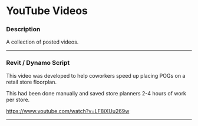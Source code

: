 # YouTube Videos

### Description

A collection of posted videos.

----

### Revit / Dynamo Script
This video was developed to help coworkers speed up placing POGs on a retail store floorplan.

This had been done manually and saved store planners 2-4 hours of work per store.

https://www.youtube.com/watch?v=LF8iXUu269w

----
